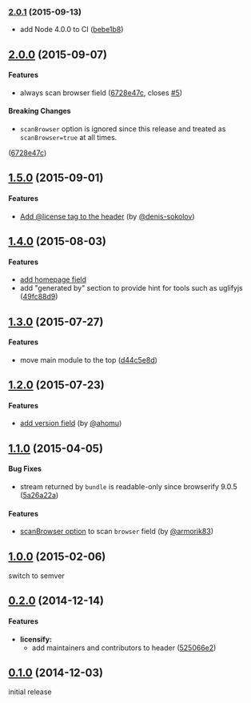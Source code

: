 ### [2.0.1](https://github.com/twada/licensify/releases/tag/v2.0.1) (2015-09-13)


* add Node 4.0.0 to CI ([bebe1b8](https://github.com/twada/licensify/commit/bebe1b8cf3e7d4c0f147e711031da7ea50cb9fe6))


## [2.0.0](https://github.com/twada/licensify/releases/tag/v2.0.0) (2015-09-07)


#### Features

* always scan browser field ([6728e47c](https://github.com/twada/licensify/commit/6728e47cf4bd3f36f005f589e3a8e7733d007140), closes [#5](https://github.com/twada/licensify/issues/5))


#### Breaking Changes

* `scanBrowser` option is ignored since this release and treated as `scanBrowser=true` at all times.

 ([6728e47c](https://github.com/twada/licensify/commit/6728e47cf4bd3f36f005f589e3a8e7733d007140))


## [1.5.0](https://github.com/twada/licensify/releases/tag/v1.5.0) (2015-09-01)


#### Features

* [Add @license tag to the header](https://github.com/twada/licensify/pull/6) (by [@denis-sokolov](https://github.com/denis-sokolov))


## [1.4.0](https://github.com/twada/licensify/releases/tag/v1.4.0) (2015-08-03)


#### Features

* [add homepage field](https://github.com/twada/licensify/pull/4)
* add "generated by" section to provide hint for tools such as uglifyjs ([49fc88d9](https://github.com/twada/licensify/commit/49fc88d9029187df55ff7a9e43e467cfa219c68c))


## [1.3.0](https://github.com/twada/licensify/releases/tag/v1.3.0) (2015-07-27)


#### Features

* move main module to the top ([d44c5e8d](https://github.com/twada/licensify/commit/d44c5e8d48d17481c6e7cc9220ddaa2c84e77339))


## [1.2.0](https://github.com/twada/licensify/releases/tag/v1.2.0) (2015-07-23)


#### Features

* [add version field](https://github.com/twada/licensify/pull/3) (by [@ahomu](https://github.com/ahomu))


## [1.1.0](https://github.com/twada/licensify/releases/tag/v1.1.0) (2015-04-05)


#### Bug Fixes

* stream returned by `bundle` is readable-only since browserify 9.0.5 ([5a26a22a](https://github.com/twada/licensify/commit/5a26a22aceddae0338d156e71cfb3c9f393b558d))


#### Features

* [scanBrowser option](https://github.com/twada/licensify/pull/1) to scan `browser` field (by [@armorik83](http://github.com/armorik83))


## [1.0.0](https://github.com/twada/licensify/releases/tag/v1.0.0) (2015-02-06)


switch to semver


## [0.2.0](https://github.com/twada/licensify/releases/tag/v0.2.0) (2014-12-14)


#### Features

* **licensify:**
  * add maintainers and contributors to header ([525066e2](https://github.com/twada/licensify/commit/525066e20a1eb65a63ef44102a20cd4cae2f616a))


## [0.1.0](https://github.com/twada/licensify/releases/tag/v0.1.0) (2014-12-03)


initial release
